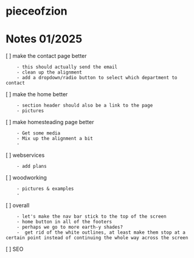 # pieceofzion

# Notes 01/2025

[ ] make the contact page better

        - this should actually send the email
        - clean up the alignment
        - add a dropdown/radio button to select which department to contact

[ ] make the home better

        - section header should also be a link to the page
        - pictures

[ ] make homesteading page better

        - Get some media
        - Mix up the alignment a bit
        - 

[ ] webservices

        - add plans

[ ] woodworking

        - pictures & examples
        - 

[ ] overall

        - let's make the nav bar stick to the top of the screen
        - home button in all of the footers
        - perhaps we go to more earth-y shades?
        -  get rid of the white outlines, at least make them stop at a certain point instead of continuing the whole way across the screen

[ ] SEO